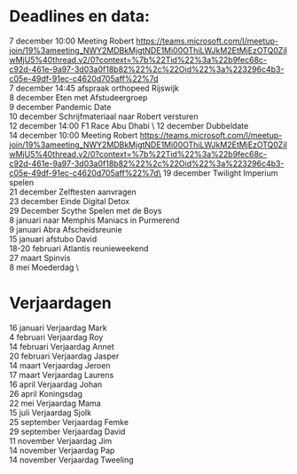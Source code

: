 # Deadlines en data:
7 december 10:00 Meeting Robert https://teams.microsoft.com/l/meetup-join/19%3ameeting_NWY2MDBkMjgtNDE1Mi00OThiLWJkM2EtMjEzOTQ0ZjIwMjU5%40thread.v2/0?context=%7b%22Tid%22%3a%22b9fec68c-c92d-461e-9a97-3d03a0f18b82%22%2c%22Oid%22%3a%223296c4b3-c05e-49df-91ec-c4620d705aff%22%7d \
7 december 14:45 afspraak orthopeed Rijswijk \
8 december Eten met Afstudeergroep \
9 december Pandemic Date \
10 december Schrijfmateriaal naar Robert versturen \
12 december 14:00 F1 Race Abu Dhabi \ 
12 december Dubbeldate \
14 december 10:00 Meeting Robert https://teams.microsoft.com/l/meetup-join/19%3ameeting_NWY2MDBkMjgtNDE1Mi00OThiLWJkM2EtMjEzOTQ0ZjIwMjU5%40thread.v2/0?context=%7b%22Tid%22%3a%22b9fec68c-c92d-461e-9a97-3d03a0f18b82%22%2c%22Oid%22%3a%223296c4b3-c05e-49df-91ec-c4620d705aff%22%7d\
19 december Twilight Imperium spelen \
21 december Zelftesten aanvragen \
23 december Einde Digital Detox \
29 December Scythe Spelen met de Boys \
8  januari naar Memphis Maniacs in Purmerend \
9  januari Abra Afscheidsreunie \
15 januari afstubo David \
18-20 februari Atlantis reunieweekend \
27 maart Spinvis \
8 mei Moederdag \


# Verjaardagen
16 januari Verjaardag Mark \
4  februari Verjaardag Roy \
14 februari Verjaardag Annet \
20 februari Verjaardag Jasper \
14 maart Verjaardag Jeroen \
17 maart Verjaardag Laurens \
16 april Verjaardag Johan \
26 april Koningsdag \
22 mei Verjaardag Mama \
15 juli Verjaardag Sjolk \
25 september Verjaardag Femke \
29 september Verjaardag David \
11 november Verjaardag Jim \
14 november Verjaardag Pap \
14 november Verjaardag Tweeling
